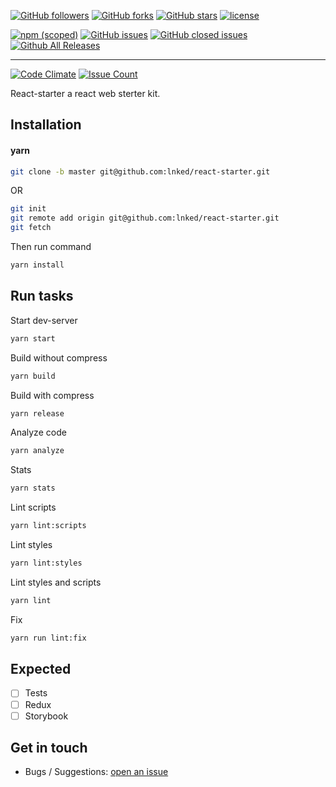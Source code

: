 
[![GitHub followers](https://img.shields.io/github/followers/lnked.svg?style=social&label=Follow)]()
[![GitHub forks](https://img.shields.io/github/forks/lnked/react-starter.svg?style=social&label=Fork)]()
[![GitHub stars](https://img.shields.io/github/stars/lnked/react-starter.svg?style=social&label=Star)]()
[![license](https://img.shields.io/github/license/lnked/react-starter.svg)](https://github.com/lnked/react-starter/blob/fastest/LICENSE)

[![npm (scoped)](https://img.shields.io/npm/v/@cycle/core.svg)](https://github.com/lnked/react-starter)
[![GitHub issues](https://img.shields.io/github/issues/lnked/react-starter.svg)](https://github.com/lnked/react-starter)
[![GitHub closed issues](https://img.shields.io/github/issues-closed/lnked/react-starter.svg)](https://github.com/lnked/react-starter)
[![Github All Releases](https://img.shields.io/github/downloads/lnked/react-starter/total.svg)](https://github.com/lnked/react-starter)

---

[![Code Climate](https://codeclimate.com/github/lnked/react-starter/badges/gpa.svg)](https://codeclimate.com/github/lnked/react-starter)
[![Issue Count](https://codeclimate.com/github/lnked/react-starter/badges/issue_count.svg)](https://codeclimate.com/github/lnked/react-starter)

React-starter a react web sterter kit.

## Installation

#### yarn

```bash
git clone -b master git@github.com:lnked/react-starter.git
```

OR

```bash
git init
git remote add origin git@github.com:lnked/react-starter.git
git fetch
```

Then run command

```bash
yarn install
```

## Run tasks

Start dev-server

```bash
yarn start
```

Build without compress

```bash
yarn build
```

Build with compress

```bash
yarn release
```

Analyze code

```bash
yarn analyze
```

Stats

```bash
yarn stats
```

Lint scripts

```bash
yarn lint:scripts
```

Lint styles

```bash
yarn lint:styles
```

Lint styles and scripts

```bash
yarn lint
```

Fix

```bash
yarn run lint:fix
```

## Expected
- [ ] Tests
- [ ] Redux
- [ ] Storybook

## Get in touch
- Bugs / Suggestions: [open an issue](https://github.com/lnked/react-starter/issues)

<!--
## Features

"storybook": "start-storybook -p 6006",
"build-storybook": "build-storybook",
"lint2": "eslint ./app -f table",
"lint:fix3": "eslint ./app -f table --fix"

**TL;DR** [the demo page](https://lnked.github.io/react-starter/)
-->
